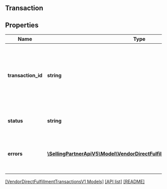 ## Transaction

## Properties

Name | Type | Description | Notes
------------ | ------------- | ------------- | -------------
**transaction_id** | **string** | The unique identifier sent in the 'transactionId' field in response to the post request of a specific transaction. |
**status** | **string** | Current processing status of the transaction. |
**errors** | [**\SellingPartnerApiV5\Model\VendorDirectFulfillmentTransactionsV1\Error[]**](Error.md) | A list of error responses returned when a request is unsuccessful. | [optional]

[[VendorDirectFulfillmentTransactionsV1 Models]](../) [[API list]](../../Api) [[README]](../../../README.md)
